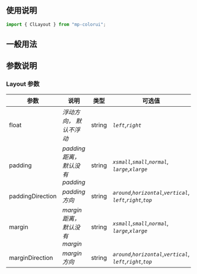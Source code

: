 ## 使用说明

```jsx
import { ClLayout } from "mp-colorui";
```

## 一般用法

<CodeShow componentName='layout' />

## 参数说明

### Layout 参数

| 参数             | 说明                             | 类型   | 可选值                                                                  | 默认值     |
| ---------------- | -------------------------------- | ------ | ----------------------------------------------------------------------- | ---------- |
| float            | _浮动方向， 默认不浮动_          | string | _`left`_,_`right`_                                                      | -          |
| padding          | _padding 距离，默认没有 padding_ | string | _`xsmall`_,_`small`_,_`normal`_,<br />_`large`_,_`xlarge`_              | -          |
| paddingDirection | _padding 方向_                   | string | _`around`_,_`horizontal`_,_`vertical`_,<br />_`left`_,_`right`_,_`top`_ | _`around`_ |
| margin           | _margin 距离，默认没有 margin_   | string | _`xsmall`_,_`small`_,_`normal`_,<br />_`large`_,_`xlarge`_              | -          |
| marginDirection  | _margin 方向_                    | string | _`around`_,_`horizontal`_,_`vertical`_,<br />_`left`_,_`right`_,_`top`_ | _`around`_ |

<FloatPhone url="https://yinliangdream.github.io/mp-colorui-h5-demo/#/pages/components/layout/index" />
